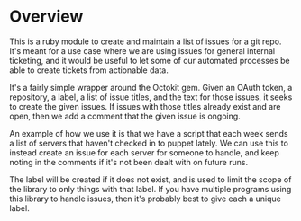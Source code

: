 # Overview

This is a ruby module to create and maintain a list of issues for a git repo.
It's meant for a use case where we are using issues for general internal
ticketing, and it would be useful to let some of our automated processes be
able to create tickets from actionable data.

It's a fairly simple wrapper around the Octokit gem.  Given an OAuth token,
a repository, a label, a list of issue titles, and the text for those issues,
it seeks to create the given issues.  If issues with those titles already
exist and are open, then we add a comment that the given issue is ongoing.

An example of how we use it is that we have a script that each week sends a
list of servers that haven't checked in to puppet lately.  We can use this to
instead create an issue for each server for someone to handle, and keep noting
in the comments if it's not been dealt with on future runs.

The label will be created if it does not exist, and is used to limit the scope
of the library to only things with that label.  If you have multiple programs
using this library to handle issues, then it's probably best to give each a
unique label.
